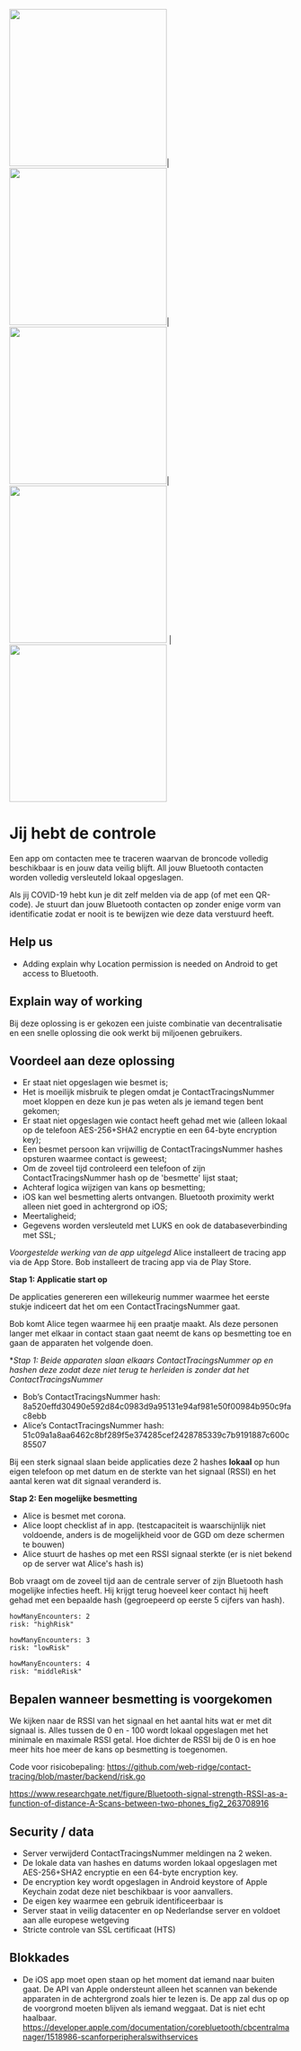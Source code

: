 <img src="https://user-images.githubusercontent.com/6492229/79509074-1ad7d680-803b-11ea-840f-3cc13a7e47e8.jpeg" width="280" />|
<img src="https://user-images.githubusercontent.com/6492229/79509077-1b706d00-803b-11ea-8a50-bbec74eb17de.jpeg" width="280" />|
<img src="https://user-images.githubusercontent.com/6492229/79509080-1c090380-803b-11ea-8f7d-daac75e02459.jpeg" width="280" />|
<img src="https://user-images.githubusercontent.com/6492229/79634325-0f36fd80-816a-11ea-9484-53ce98afbe1c.jpeg" width="280" />
|
<img src="https://user-images.githubusercontent.com/6492229/79634323-0e05d080-816a-11ea-8d88-97b870d25637.jpeg" width="280" />

# Jij hebt de controle
Een app om contacten mee te traceren waarvan de broncode volledig beschikbaar is en jouw data veilig blijft. All jouw Bluetooth contacten worden volledig versleuteld lokaal opgeslagen.   
   
Als jij COVID-19 hebt kun je dit zelf melden via de app (of met een QR-code). Je stuurt dan jouw Bluetooth contacten op zonder enige vorm van identificatie zodat er nooit is te bewijzen wie deze data verstuurd heeft.

## Help us

- Adding explain why Location permission is needed on Android to get access to Bluetooth.

## Explain way of working

Bij deze oplossing is er gekozen een juiste combinatie van decentralisatie en een snelle oplossing die ook werkt bij miljoenen gebruikers. 

## Voordeel aan deze oplossing

- Er staat niet opgeslagen wie besmet is;
- Het is moeilijk misbruik te plegen omdat je ContactTracingsNummer moet kloppen en deze kun je pas weten als je iemand tegen bent gekomen;
- Er staat niet opgeslagen wie contact heeft gehad met wie (alleen lokaal op de telefoon AES-256+SHA2 encryptie en een 64-byte encryption key);
- Een besmet persoon kan vrijwillig de ContactTracingsNummer hashes opsturen waarmee contact is geweest;
- Om de zoveel tijd controleerd een telefoon of zijn ContactTracingsNummer hash op de 'besmette' lijst staat;
- Achteraf logica wijzigen van kans op besmetting;
- iOS kan wel besmetting alerts ontvangen. Bluetooth proximity werkt alleen niet goed in achtergrond op iOS;
- Meertaligheid;
- Gegevens worden versleuteld met LUKS en ook de databaseverbinding met SSL;

_Voorgestelde werking van de app uitgelegd_
Alice installeert de tracing app via de App Store.
Bob installeert de tracing app via de Play Store.

**Stap 1: Applicatie start op**

De applicaties genereren een willekeurig nummer waarmee het eerste stukje indiceert dat het om een ContactTracingsNummer gaat.

Bob komt Alice tegen waarmee hij een praatje maakt. Als deze personen langer met elkaar in contact staan gaat neemt de kans op besmetting toe en gaan de apparaten het volgende doen.

**Stap 1: Beide apparaten slaan elkaars ContactTracingsNummer op en hashen deze zodat deze niet terug te herleiden is zonder dat het ContactTracingsNummer*

- Bob’s ContactTracingsNummer hash: 8a520effd30490e592d84c0983d9a95131e94af981e50f00984b950c9fac8ebb
- Alice’s ContactTracingsNummer hash: 51c09a1a8aa6462c8bf289f5e374285cef2428785339c7b9191887c600c85507

Bij een sterk signaal slaan beide applicaties deze 2 hashes **lokaal** op hun eigen telefoon op met datum en de sterkte van het signaal (RSSI) en het aantal keren wat dit signaal veranderd is.

**Stap 2: Een mogelijke besmetting**

- Alice is besmet met corona.
- Alice loopt checklist af in app. (testcapaciteit is waarschijnlijk niet voldoende, anders is de mogelijkheid voor de GGD om deze schermen te bouwen)
- Alice stuurt de hashes op met een RSSI signaal sterkte (er is niet bekend op de server wat Alice's hash is)

Bob vraagt om de zoveel tijd aan de centrale server of zijn Bluetooth hash mogelijke infecties heeft.
Hij krijgt terug hoeveel keer contact hij heeft gehad met een bepaalde hash (gegroepeerd op eerste 5 cijfers van hash).

```
howManyEncounters: 2
risk: "highRisk"

howManyEncounters: 3
risk: "lowRisk"

howManyEncounters: 4
risk: "middleRisk"
```

## Bepalen wanneer besmetting is voorgekomen

We kijken naar de RSSI van het signaal en het aantal hits wat er met dit signaal is. Alles tussen de 0 en - 100 wordt lokaal opgeslagen met het minimale en maximale RSSI getal. Hoe dichter de RSSI bij de 0 is en hoe meer hits hoe meer de kans op besmetting is toegenomen.

Code voor risicobepaling: https://github.com/web-ridge/contact-tracing/blob/master/backend/risk.go

https://www.researchgate.net/figure/Bluetooth-signal-strength-RSSI-as-a-function-of-distance-A-Scans-between-two-phones_fig2_263708916

## Security / data

- Server verwijderd ContactTracingsNummer meldingen na 2 weken.
- De lokale data van hashes en datums worden lokaal opgeslagen met AES-256+SHA2 encryptie en een 64-byte encryption key.
- De encryption key wordt opgeslagen in Android keystore of Apple Keychain zodat deze niet beschikbaar is voor aanvallers.
- De eigen key waarmee een gebruik identificeerbaar is 
- Server staat in veilig datacenter en op Nederlandse server en voldoet aan alle europese wetgeving
- Stricte controle van SSL certificaat (HTS)


## Blokkades

- De iOS app moet open staan op het moment dat iemand naar buiten gaat. De API van Apple ondersteunt alleen het scannen van bekende apparaten in de achtergrond zoals hier te lezen is. De app zal dus op op de voorgrond moeten blijven als iemand weggaat. Dat is niet echt haalbaar.
  https://developer.apple.com/documentation/corebluetooth/cbcentralmanager/1518986-scanforperipheralswithservices

